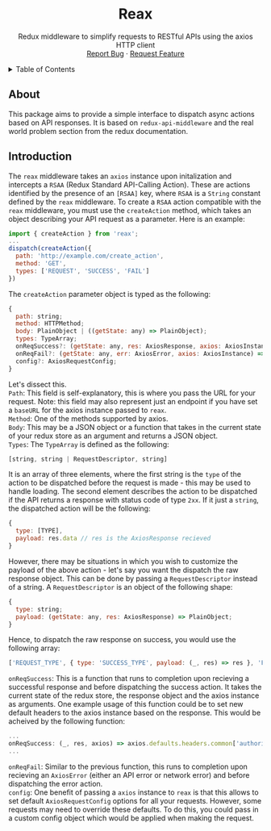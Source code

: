 <div id="top"></div>
<div align="center">
  <h1 align="center">Reax</h1>

  <p align="center">
    Redux middleware to simplify requests to RESTful APIs using the axios HTTP client
    <br />
    <a href="https://github.com/othneildrew/Best-README-Template/issues">Report Bug</a>
    ·
    <a href="https://github.com/othneildrew/Best-README-Template/issues">Request Feature</a>
  </p>
</div>



<!-- TABLE OF CONTENTS -->
<details>
  <summary>Table of Contents</summary>
  <ol>
    <li>
      <a href="#about-the-project">About</a>
      <ul>
        <li><a href="#built-with">Built With</a></li>
      </ul>
    </li>
    <li>
      <a href="#getting-started">Getting Started</a>
      <ul>
        <li><a href="#prerequisites">Prerequisites</a></li>
        <li><a href="#installation">Installation</a></li>
      </ul>
    </li>
    <li><a href="#usage">Usage</a></li>
    <li><a href="#roadmap">Roadmap</a></li>
    <li><a href="#contributing">Contributing</a></li>
    <li><a href="#license">License</a></li>
    <li><a href="#contact">Contact</a></li>
    <li><a href="#acknowledgments">Acknowledgments</a></li>
  </ol>
</details>

## About
This package aims to provide a simple interface to dispatch async actions based on API responses. It is based on `redux-api-middleware` and the real world problem section from the redux documentation.

## Introduction
The `reax` middleware takes an `axios` instance upon initalization and intercepts a `RSAA` (Redux Standard API-Calling Action). These are actions identified by the presence of an `[RSAA]` key, where `RSAA` is a `String` constant defined by the `reax` middleware. To create a `RSAA` action compatible with the `reax` middleware, you must use the `createAction` method, which takes an object describing your API request as a parameter. Here is an example:
```javascript
import { createAction } from 'reax';
...
dispatch(createAction({
  path: 'http://example.com/create_action',
  method: 'GET',
  types: ['REQUEST', 'SUCCESS', 'FAIL']
})
```
The `createAction` parameter object is typed as the following:
```javascript
{
  path: string;
  method: HTTPMethod;
  body: PlainObject | ((getState: any) => PlainObject);
  types: TypeArray;
  onReqSuccess?: (getState: any, res: AxiosResponse, axios: AxiosInstance) => void;
  onReqFail?: (getState: any, err: AxiosError, axios: AxiosInstance) => void;
  config?: AxiosRequestConfig;
}
```
Let's dissect this. <br>
`Path`: This field is self-explanatory, this is where you pass the URL for your request. Note: this field may also represent just an endpoint if you have set a `baseURL`  for the axios instance passed to `reax`. <br>
`Method`: One of the methods supported by axios.<br>
`Body`: This may be a JSON object or a function that takes in the current state of your redux store as an argument and returns a JSON object.<br>
`Types`: The `TypeArray` is defined as the following:
```javascript
[string, string | RequestDescriptor, string]
```
It is an array of three elements, where the first string is the `type` of the action to be dispatched before the request is made - this may be used to handle loading. The second element describes the action to be dispatched if the API returns a response with status code of type `2xx`. If it just a `string`, the dispatched action will be the following:
```javascript
{ 
  type: [TYPE],
  payload: res.data // res is the AxiosResponse recieved
}
```
However, there may be situations in which you wish to customize the payload of the above action - let's say you want the dispatch the raw response object. This can be done by passing a `RequestDescriptor` instead of a string. A `RequestDescriptor` is an object of the following shape:
```javascript
{
  type: string;
  payload: (getState: any, res: AxiosResponse) => PlainObject;
}
```
Hence, to dispatch the raw response on success, you would use the following array:
```javascript
['REQUEST_TYPE', { type: 'SUCCESS_TYPE', payload: (_, res) => res }, 'FAIL_TYPE']
```
`onReqSuccess`: This is a function that runs to completion upon recieving a successful response and before dispatching the success action. It takes the current state of the redux store, the response object and the axios instance as arguments. One example usage of this function could be to set new default headers to the axios instance based on the response. This would be acheived by the following function:
```javascript
...
onReqSuccess: (_, res, axios) => axios.defaults.headers.common['authorization'] = `BEARER ${res.data.new_access_token}`
...
```
`onReqFail`: Similar to the previous function, this runs to completion upon recieving an `AxiosError` (either an API error or network error) and before dispatching the error action. <br>
`config`: One benefit of passing a `axios` instance to `reax` is that this allows to set default `AxiosRequestConfig` options for all your requests. However, some requests may need to override these defaults. To do this, you could pass in a custom config object which would be applied when making the request.


